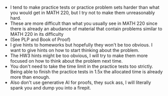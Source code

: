 - I tend to make practice tests or practice problem sets harder than what you would get in MATH 220, but I try not to make them unreasonably hard.
- These are more difficult than what you usually see in MATH 220 since there is already an abudance of material that contain problems similar to MATH 220 in its difficulty
- (See PLP and Book of Proof)
- I give hints to homeworks but hopefully they won't be too obvious. I want to give hints on how to start thinking about the problem.
- The HW3 hints might be too obvious, I will try to make them more focused on how to think about the problem next time.
- You don't need to take the time limit in the practice tests too strictly. Being able to finish the practice tests in 1.5x the allocated time is already more than enough.
- Also don't use generative AI for proofs, they suck ass, I will literally spank you and dump you into a firepit.
